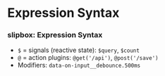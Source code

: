 # Expression Syntax

<!-- Source: slipbox@68468a7de53c CLAUDE.md -->
### slipbox: Expression Syntax

- `$` = signals (reactive state): `$query`, `$count`
- `@` = action plugins: `@get('/api')`, `@post('/save')`
- Modifiers: `data-on-input__debounce.500ms`
